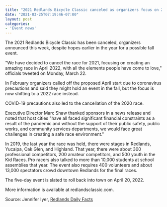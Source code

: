```yaml
---
title: "2021 Redlands Bicycle Classic canceled as organizers focus on 2022"
date: "2021-03-25T07:19:46-07:00"
layout: post
categories:
- 'Event news'
---
```


The 2021 Redlands Bicycle Classic has been canceled, organizers announced this week, despite hopes earlier in the year for a possible fall event.

"We have decided to cancel the race for 2021, focusing on creating an amazing race in April 2022, with all the elements people have come to love," officials tweeted on Monday, March 22.

In February organizers called off the proposed April start due to coronavirus precautions and said they might hold an event in the fall, but the focus is now shifting to a 2022 race instead.

COVID-19 precautions also led to the cancellation of the 2020 race.

Executive Director Marc Shaw thanked sponsors in a news release and noted that host cities "have all faced significant financial constraints as a result of the pandemic and without the support of their public safety, public works, and community services departments, we would face great challenges in creating a safe race environment."

In 2019, the last year the race was held, there were stages in Redlands, Yucaipa, Oak Glen, and Highland. That year, there were about 300 professional competitors, 200 amateur competitors, and 500 youth in the Kid Races. Pro racers also talked to more than 10,000 students at school assemblies that year. The event also requires 400 volunteers and about 13,000 spectators crowd downtown Redlands for the final races.

The five-day event is slated to roll back into town on April 20, 2022.

More information is available at redlandsclassic.com.

Source: Jennifer Iyer, [Redlands Daily Facts](https://www.sbsun.com/2021/03/24/2021-redlands-bicycle-classic-canceled-as-organizers-focus-on-2022/)